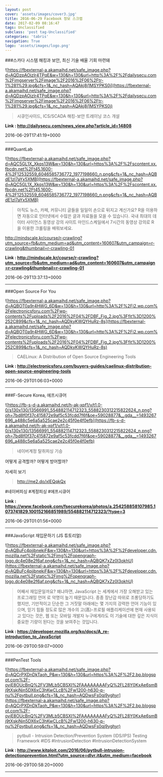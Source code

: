 ```yaml
---
layout: post
cover: 'assets/images/cover3.jpg'
title: 2016-06-29 Facebook 정보 스크랩
date: 2017-02-09 08:16:47
tags: Unclassified
subclass: 'post tag-Unclassified'
categories: 'tabris'
navigation: True
logo: 'assets/images/logo.png'
---
```


###스카다 시스템 해킹과 보안, 최신 기술 배울 기회 마련돼

![https://fbexternal-a.akamaihd.net/safe_image.php?d=AQDzpAOjzIr4TPqE&w=130&h=130&url=http%3A%2F%2Fdailysecu.com%2Fimgserver%2Fimage%2F2016%2F06%2Ftr-1%281%29.jpg&cfs=1&_nc_hash=AQAkj8j1MSYPKS0j](https://fbexternal-a.akamaihd.net/safe_image.php?d=AQDzpAOjzIr4TPqE&w=130&h=130&url=http%3A%2F%2Fdailysecu.com%2Fimgserver%2Fimage%2F2016%2F06%2Ftr-1%281%29.jpg&cfs=1&_nc_hash=AQAkj8j1MSYPKS0j)

>시큐인사이드, ICS/SCADA 해킹-보안 트레이닝 코스 개설

**Link : <http://dailysecu.com/news_view.php?article_id=14808>**

2016-06-29T17:41:19+0000

---

###QuantLab

![https://fbexternal-a.akamaihd.net/safe_image.php?d=AQC5GL1X_Xkqs13W&w=130&h=130&url=https%3A%2F%2Fscontent.xx.fbcdn.net%2Ft45.1600-4%2F12532559_6046585736772_1977198660_n.png&cfs=1&_nc_hash=AQBdE1zI7aYx5XMB](https://fbexternal-a.akamaihd.net/safe_image.php?d=AQC5GL1X_Xkqs13W&w=130&h=130&url=https%3A%2F%2Fscontent.xx.fbcdn.net%2Ft45.1600-4%2F12532559_6046585736772_1977198660_n.png&cfs=1&_nc_hash=AQBdE1zI7aYx5XMB)

>아직도 뉴스, 카페, 커뮤니티 글들을 일일이 손으로 뒤지고 계신가요? R을 이용하면 자동으로 인터넷에서 수많은 글과 자료들을 모을 수 있습니다. 국내 최대의 데이터 사이언스 동영상 강의 사이트 마인드스케일에서 7시간의 동영상 강의로 R을 이용한 크롤링을 배워보세요. 

http://mindscale.kr/course/r-crawling?utm_source=fb&utm_medium=ad&utm_content=160607&utm_campaign=r-crawling&thumbnail=r-crawling-01

**Link : <http://mindscale.kr/course/r-crawling?utm_source=fb&utm_medium=ad&utm_content=160607&utm_campaign=r-crawling&thumbnail=r-crawling-01>**

2016-06-29T13:37:13+0000

---

###Open Source For You

![https://fbexternal-a.akamaihd.net/safe_image.php?d=AQBOT0a9r4HWG_6D&w=130&h=130&url=http%3A%2F%2Fi2.wp.com%2Felectronicsforu.com%2Fwp-contents%2Fuploads%2F2016%2F04%2FDBF_Fig_2.jpg%3Ffit%3D1200%252C899&cfs=1&_nc_hash=AQDkyKWQYHuRz-8s](https://fbexternal-a.akamaihd.net/safe_image.php?d=AQBOT0a9r4HWG_6D&w=130&h=130&url=http%3A%2F%2Fi2.wp.com%2Felectronicsforu.com%2Fwp-contents%2Fuploads%2F2016%2F04%2FDBF_Fig_2.jpg%3Ffit%3D1200%252C899&cfs=1&_nc_hash=AQDkyKWQYHuRz-8s)

>CAELinux: A Distribution of Open Source Engineering Tools

**Link : <http://electronicsforu.com/buyers-guides/caelinux-distribution-open-source-engineering-tools>**

2016-06-29T01:06:03+0000

---

###F-Secure Korea, 에프시큐어

![https://fb-s-d-a.akamaihd.net/h-ak-xpf1/v/t1.0-0/s130x130/13566991_554882114712323_5588230312215822624_n.png?oh=7bd8f0f37c415872e9af5c53fcdd7f6f&oe=59028877&__gda__=1493267696_a488c5e6a5a525cae2e2c45f0e4f0efb](https://fb-s-d-a.akamaihd.net/h-ak-xpf1/v/t1.0-0/s130x130/13566991_554882114712323_5588230312215822624_n.png?oh=7bd8f0f37c415872e9af5c53fcdd7f6f&oe=59028877&__gda__=1493267696_a488c5e6a5a525cae2e2c45f0e4f0efb)

>네이버계정 탈취피싱 기승

어떻게 공격할까?
어떻게 방어할까?

자세히 보기
> http://me2.do/xIEQqkQx

#네이버피싱 #계정피싱 #에프시큐어

**Link : <https://www.facebook.com/fsecurekorea/photos/a.254258858107985.1073741829.100152166851989/554882114712323/?type=3>**

2016-06-29T01:01:56+0000

---

###JavaScript 재입문하기 (JS 튜토리얼)

![https://fbexternal-a.akamaihd.net/safe_image.php?d=AQBuFc4pjjbnekiF&w=130&h=130&url=https%3A%2F%2Fdeveloper.cdn.mozilla.net%2Fstatic%2Fimg%2Fopengraph-logo.dc4e08e2f6af.png&cfs=1&_nc_hash=AQBQK7xZz0I3okhU](https://fbexternal-a.akamaihd.net/safe_image.php?d=AQBuFc4pjjbnekiF&w=130&h=130&url=https%3A%2F%2Fdeveloper.cdn.mozilla.net%2Fstatic%2Fimg%2Fopengraph-logo.dc4e08e2f6af.png&cfs=1&_nc_hash=AQBQK7xZz0I3okhU)

>어째서 재입문일까요? 왜냐하면, JavaScript 는 세계에서 가장 오해받고 있는 프로그래밍 언어 로 악명이 높기 때문입니다. 종종 장난감 따위로 조롱당하기도 했지만, 기만적이고 단순한 그 거짓말 아래에는 몇 가지의 강력한 언어 기능이 있으며, 믿기 힘들 정도로 많은 개수의 고(髙)-프로필 애플리케이션에 현재 사용되고 있다는 것은, 웹 또는 모바일 개발자 누구에게라도 이 기술에 대한 깊은 지식이 중요한 기량이 된다는 것을 보여주는 것입니다.

**Link : <https://developer.mozilla.org/ko/docs/A_re-introduction_to_JavaScript>**

2016-06-29T00:59:07+0000

---

###PenTest Tools

![https://fbexternal-a.akamaihd.net/safe_image.php?d=AQCrPXDnDkTaoh_P&w=130&h=130&url=https%3A%2F%2F2.bp.blogspot.com%2F-ovjE8OUcBnQ%2FV3MLb5CBSXI%2FAAAAAAAAFyQ%2FL28Y0KxAe6smBj9tXskiNjn5DX6xC3hKwCLcB%2Fw1200-h630-p-nu%2Fpytbull.png&cfs=1&_nc_hash=AQDwsFs0qj9yghyr](https://fbexternal-a.akamaihd.net/safe_image.php?d=AQCrPXDnDkTaoh_P&w=130&h=130&url=https%3A%2F%2F2.bp.blogspot.com%2F-ovjE8OUcBnQ%2FV3MLb5CBSXI%2FAAAAAAAAFyQ%2FL28Y0KxAe6smBj9tXskiNjn5DX6xC3hKwCLcB%2Fw1200-h630-p-nu%2Fpytbull.png&cfs=1&_nc_hash=AQDwsFs0qj9yghyr)

>pytbull - Intrusion Detection/Prevention System (IDS/IPS) Testing Framework #IDS #IntrusionDetection #IntrusionDetectionSystem

**Link : <http://www.kitploit.com/2016/06/pytbull-intrusion-detectionprevention.html?utm_source=dlvr.it&utm_medium=facebook>**

2016-06-29T00:58:20+0000

---

